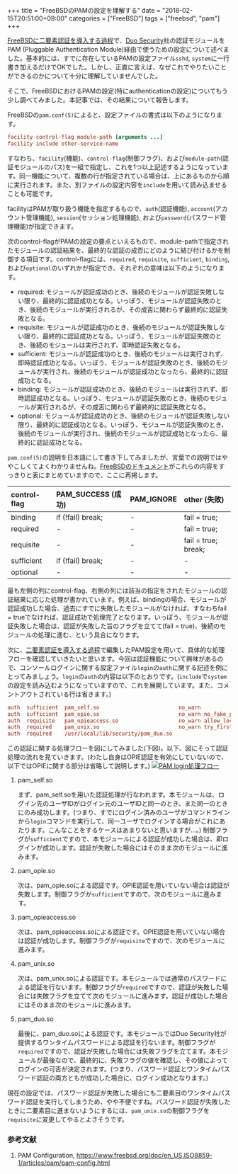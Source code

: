 +++
title = "FreeBSDのPAMの設定を理解する"
date = "2018-02-15T20:51:00+09:00"
categories = ["FreeBSD"]
tags = ["freebsd", "pam"]
+++

[FreeBSDに二要素認証を導入する過程](/post/freebsd-login-ssh-server/)で、[Duo Security](https://duo.com/)社の認証モジュールをPAM (Pluggable Authentication Module)経由で使うための設定について述べました。基本的には、すでに存在しているPAMの設定ファイル`sshd`, `system`に一行書き加えるだけでOKでした。しかし、正直に言えば、なぜこれでやりたいことができるのかについて十分に理解していませんでした。

そこで、FreeBSDにおけるPAMの設定(特にauthenticationの設定)についてもう少し調べてみました。本記事では、その結果について報告します。

FreeBSDの`pam.conf(5)`によると、設定ファイルの書式は以下のようになります。

```conf
facility control-flag module-path [arguments ...]
facility include other-service-name
```

すなわち、`facility`(機能)、`control-flag`(制御フラグ)、および`module-path`(認証モジュールのパス)を一組で指定し、これを1つ以上記述するようになっています。同一機能について、複数の行が指定されている場合は、上にあるものから順に実行されます。また、別ファイルの設定内容を`include`を用いて読み込ませることも可能です。

facilityはPAMが取り扱う機能を指定するもので、`auth`(認証機能), `account`(アカウント管理機能), `session`(セッション処理機能), および`password`(パスワード管理機能)が指定できます。

次のcontrol-flagがPAMの設定の要点といえるもので、module-pathで指定されたモジュールの認証結果を、最終的な認証の成否にどのように結び付けるかを制御する項目です。control-flagには、`required`, `requisite`, `sufficient`, `binding`, および`optional`のいずれかが指定でき、それぞれの意味は以下のようになります。

- required: モジュールが認証成功のとき、後続のモジュールが認証失敗しない限り、最終的に認証成功となる。いっぽう、モジュールが認証失敗のとき、後続のモジュールが実行されるが、その成否に関わらず最終的に認証失敗となる。
- requisite: モジュールが認証成功のとき、後続のモジュールが認証失敗しない限り、最終的に認証成功となる。いっぽう、モジュールが認証失敗のとき、後続のモジュールは実行されず、即時認証失敗となる。
- sufficient: モジュールが認証成功のとき、後続のモジュールは実行されず、即時認証成功となる。いっぽう、モジュールが認証失敗のとき、後続のモジュールが実行され、後続のモジュールが認証成功となったら、最終的に認証成功となる。
- binding: モジュールが認証成功のとき、後続のモジュールは実行されず、即時認証成功となる。いっぽう、モジュールが認証失敗のとき、後続のモジュールが実行されるが、その成否に関わらず最終的に認証失敗となる。
- optional: モジュールが認証成功のとき、後続のモジュールが認証失敗しない限り、最終的に認証成功となる。いっぽう、モジュールが認証失敗のとき、後続のモジュールが実行され、後続のモジュールが認証成功となったら、最終的に認証成功となる。

`pam.conf(5)`の説明を日本語にして書き下してみましたが、言葉での説明ではややこしくてよくわかりませんね。[FreeBSDのドキュメント](https://www.freebsd.org/doc/en_US.ISO8859-1/articles/pam/pam-config.html)がこれらの内容をすっきりと表にまとめていますので、ここに再掲します。

|control-flag|PAM_SUCCESS (成功)|PAM_IGNORE|other (失敗)|
|:---|:---|:---|:---|
|binding|if (!fail) break;|-|fail = true;|
|required|-|-|fail = true;|
|requisite|-|-|fail = true; break;|
|sufficient|if (!fail) break;|-|-|
|optional|-|-|-|

最も左側の列にcontrol-flag、右側の列には該当の指定をされたモジュールの認証結果に応じた処理が書かれています。例えば、bindingの場合、モジュールが認証成功した場合、過去にすでに失敗したモジュールがなければ、すなわちfail = trueでなければ、認証成功で処理完了となります。いっぽう、モジュールが認証失敗した場合は、認証が失敗した旨のフラグを立てて(fail = true)、後続のモジュールの処理に進む、という具合になります。

次に、[二要素認証を導入する過程](/post/freebsd-login-ssh-server/)で編集したPAM設定を用いて、具体的な処理フローを確認していきたいと思います。今回は認証機能について興味があるので、コンソールログインに関する設定ファイル`login`の`auth`に関する記述を例にとってみましょう。`login`の`auth`の内容は以下のとおりです。(`include`で`system`の設定を読み込むようになっていますので、これを展開しています。また、コメントアウトされている行は省きます。)

```conf
auth  sufficient  pam_self.so                         no_warn
auth  sufficient  pam_opie.so                         no_warn no_fake_prompts
auth  requisite   pam_opieaccess.so                   no_warn allow_local
auth  required    pam_unix.so                         no_warn try_first_pass nullok
auth  required    /usr/local/lib/security/pam_duo.so
```

この認証に関する処理フローを図にしてみました(下図)。以下、図にそって認証処理の流れを見ていきます。(わたし自身はOPIE認証を有効にしていないので、以下ではOPIEに関する部分は省略して説明します。)
[![PAM login処理フロー](/img/pam-login-process-flow-thumbnail.png)](/img/pam-login-process-flow.png)

1. pam_self.so

    まず、pam_self.soを用いた認証処理が行なわれます。本モジュールは、ログイン先のユーザIDがログイン元のユーザIDと同一のとき、また同一のときにのみ成功します。(つまり、すでにログイン済みのユーザがコマンドラインから`login`コマンドを実行して、同一ユーザでログインする場合がこれにあたります。こんなことをするケースはあまりないと思いますが…。) 制御フラグが`sufficient`ですので、本モジュールによる認証が成功した場合は、即ログインが成功します。認証が失敗した場合にはそのまま次のモジュールに進みます。

1. pam_opie.so

    次は、pam_opie.soによる認証です。OPIE認証を用いていない場合は認証が失敗します。制御フラグが`sufficient`ですので、次のモジュールに進みます。
    
1. pam_opieaccess.so

    次は、pam_opieaccess.soによる認証です。OPIE認証を用いていない場合は認証が成功します。制御フラグが`requisite`ですので、次のモジュールに進みます。

1. pam_unix.so

    次は、pam_unix.soによる認証です。本モジュールでは通常のパスワードによる認証を行ないます。制御フラグが`required`ですので、認証が失敗した場合には失敗フラグを立てて次のモジュールに進みます。認証が成功した場合にはそのまま次のモジュールに進みます。
    
1. pam_duo.so

    最後に、pam_duo.soによる認証です。本モジュールではDuo Security社が提供するワンタイムパスワードによる認証を行ないます。制御フラグが`required`ですので、認証が失敗した場合には失敗フラグを立てます。本モジュールが最後なので、最終的に、失敗フラグの値を確認し、その値によってログインの可否が決定されます。(つまり、パスワード認証とワンタイムパスワード認証の両方ともが成功した場合に、ログイン成功となります。)

現在の設定では、パスワード認証が失敗した場合にも二要素目のワンタイムパスワード認証を実行してしまうため、やや不便ですね。パスワード認証が失敗したときに二要素目に進まないようにするには、`pam_unix.so`の制御フラグを`requisite`に変更してやるとよさそうです。

### 参考文献
1. PAM Configuration, https://www.freebsd.org/doc/en_US.ISO8859-1/articles/pam/pam-config.html
